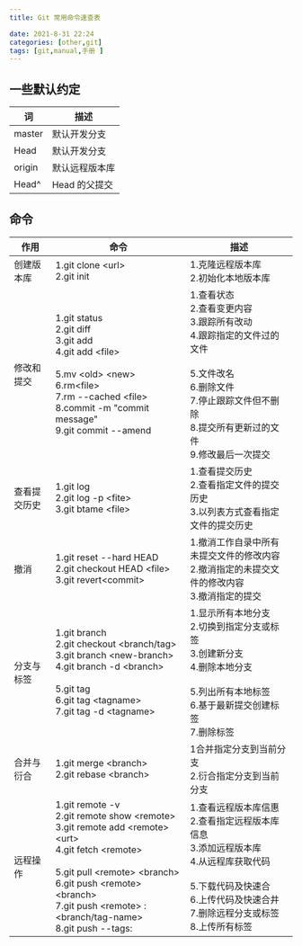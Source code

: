 ```yaml
---
title: Git 常用命令速查表

date: 2021-8-31 22:24
categories: [other,git]
tags: [git,manual,手册 ] 
---
```


## 一些默认约定

词|描述
---|---
master |默认开发分支 
Head|默认开发分支
origin |默认远程版本库
Head^ |Head 的父提交

## 命令

作用|命令|描述
---|---|---
创建版本库|1.git clone \<url\> <br/>2.git init| 1.克隆远程版本库<br/>2.初始化本地版本库
修改和提交|1.git status <br/>2.git diff <br/>3.git add<br/>4.git add \<file\> <br/><br/>5.mv \<old\> \<new\><br/>6.rm\<file\><br/>7.rm --cached \<file\><br/>8.commit -m "commit message"<br/>9.git commit --amend|1.查看状态<br/>2.查看变更内容<br/>3.跟踪所有改动<br/>4.跟踪指定的文件过的文件<br/><br/>5.文件改名<br/>6.删除文件<br/>7.停止跟踪文件但不删除<br/>8.提交所有更新过的文件 <br/>9.修改最后一次提交
 查看提交历史|1.git log<br/>2.git log -p \<fite\><br/>3.git btame \<file\> |1.查看提交历史<br/>2.查看指定文件的提交历史<br/>3.以列表方式查看指定文件的提交历史
撤消|1.git reset --hard HEAD<br/>2.git checkout HEAD \<file\><br/>3.git revert\<commit\>|1.撤消工作自录中所有未提交文件的修改内容<br/>2.撤消指定的未提交文件的修改内容<br/>3.撤消指定的提交
分支与标签|1.git branch<br/>2.git checkout \<branch/tag\><br/>3.git branch \<new-branch\><br/>4.git branch -d \<branch\><br/><br/>5.git tag<br/>6.git tag \<tagname\><br/>7.git tag -d \<tagname\> | 1.显示所有本地分支<br/>2.切换到指定分支或标签<br/>3.创建新分支<br/>4.删除本地分支<br/><br/>5.列出所有本地标签<br/>6.基于最新提交创建标签<br/>7.删除标签
合并与衍合|1.git merge \<branch\><br/>2.git rebase \<branch\>|1合并指定分支到当前分支<br/>2.衍合指定分支到当前分支
远程操作|1.git remote -v<br/>2.git remote show \<remote\><br/>3.git remote add \<remote\> \<urt><br/>4.git fetch \<remote\><br/><br/>5.git pull \<remote\>  \<branch\><br/>6.git push \<remote\>  \<branch\><br/>7.git push \<remote\> :\<branch/tag-name\><br/>8.git push --tags: |1.查看远程版本库信惠<br/>2.查看指定远程版本库信息<br/>3.添加远程版本库<br/>4.从远程库获取代码<br/><br/>5.下载代码及快速合<br/>6.上传代码及快速合井<br/>7.删除远程分支或标签<br/>8.上传所有标签


